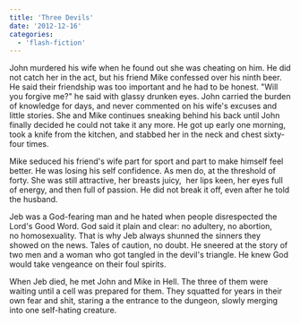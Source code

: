 ```yaml
---
title: 'Three Devils'
date: '2012-12-16'
categories:
  - 'flash-fiction'
---
```


John murdered his wife when he found out she was cheating on him. He did not
catch her in the act, but his friend Mike confessed over his ninth beer. He said
their friendship was too important and he had to be honest. "Will you forgive
me?" he said with glassy drunken eyes. John carried the burden of knowledge for
days, and never commented on his wife's excuses and little stories. She and Mike
continues sneaking behind his back until John finally decided he could not take
it any more. He got up early one morning, took a knife from the kitchen, and
stabbed her in the neck and chest sixty-four times.

<!-- truncate -->

Mike seduced his friend's wife part for sport and part to make himself feel
better. He was losing his self confidence. As men do, at the threshold of forty.
She was still attractive, her breasts juicy,  her lips keen, her eyes full of
energy, and then full of passion. He did not break it off, even after he told
the husband.

Jeb was a God-fearing man and he hated when people disrespected the Lord's Good
Word. God said it plain and clear: no adultery, no abortion, no homosexuality.
That is why Jeb always shunned the sinners they showed on the news. Tales of
caution, no doubt. He sneered at the story of two men and a woman who got
tangled in the devil's triangle. He knew God would take vengeance on their foul
spirits.

When Jeb died, he met John and Mike in Hell. The three of them were waiting
until a cell was prepared for them. They squatted for years in their own fear
and shit, staring a the entrance to the dungeon, slowly merging into one
self-hating creature.
